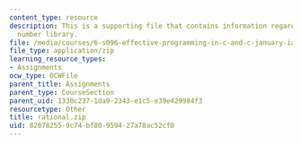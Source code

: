 ```yaml
---
content_type: resource
description: This is a supporting file that contains information regarding rational
  number library.
file: /media/courses/6-s096-effective-programming-in-c-and-c-january-iap-2014/820782559c74bf80959427a78ac52cf0_rational.zip
file_type: application/zip
learning_resource_types:
- Assignments
ocw_type: OCWFile
parent_title: Assignments
parent_type: CourseSection
parent_uid: 1330c237-1da9-2343-e1c5-e39e429984f3
resourcetype: Other
title: rational.zip
uid: 82078255-9c74-bf80-9594-27a78ac52cf0
---
```

